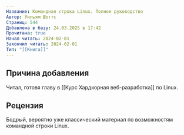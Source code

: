 ```yaml
---
Название: Командная строка Linux. Полное руководство
Автор: Уильям Шоттс
Страниц: 544
Добавлена в базу: 24.03.2025 в 17:42
Прочитана: true
Начал читать: 2024-02-01
Закончил читать: 2024-02-01
Тип: "[[Книга]]"
---
```

## Причина добавления

Читал, готовя главу в [[Курс Хардкорная веб-разработка]] по Linux.

## Рецензия

Бодрый, вероятно уже классический материал по возможностям командной строки Linux.  